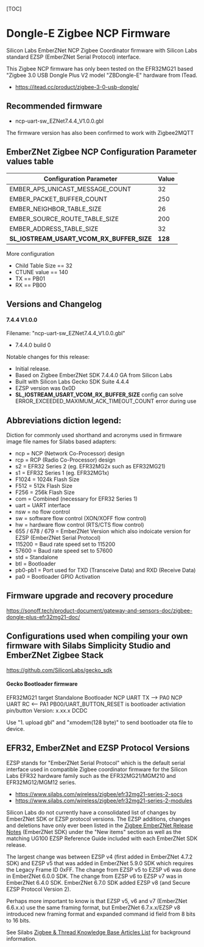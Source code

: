 
[TOC]

# Dongle-E Zigbee NCP Firmware

Silicon Labs EmberZNet NCP Zigbee Coordinator firmware with Silicon Labs standard EZSP (EmberZNet Serial Protocol) interface.

This Zigbee NCP firmware has only been tested on the EFR32MG21 based "Zigbee 3.0 USB Dongle Plus V2 model "ZBDongle-E" hardware from ITead.

* https://itead.cc/product/zigbee-3-0-usb-dongle/

## Recommended firmware
* ncp-uart-sw_EZNet7.4.4_V1.0.0.gbl

The  firmware version has also been confirmed to work with  Zigbee2MQTT



## EmberZNet Zigbee NCP Configuration Parameter values table

Configuration Parameter | Value
-- | --
EMBER_APS_UNICAST_MESSAGE_COUNT | 32
EMBER_PACKET_BUFFER_COUNT | 250
EMBER_NEIGHBOR_TABLE_SIZE | 26
EMBER_SOURCE_ROUTE_TABLE_SIZE | 200
EMBER_ADDRESS_TABLE_SIZE | 32
**SL_IOSTREAM_USART_VCOM_RX_BUFFER_SIZE** | **128** 

More configuration
* Child Table Size == 32
* CTUNE value == 140
* TX == PB01
* RX == PB00

## Versions and Changelog


#### 7.4.4 V1.0.0

Filename: "ncp-uart-sw_EZNet7.4.4_V1.0.0.gbl"

* 7.4.4.0 build 0

Notable changes for this release:
  * Initial release.
  * Based on Zigbee EmberZNet SDK 7.4.4.0 GA from Silicon Labs
  * Built with Silicon Labs Gecko SDK Suite 4.4.4
  * EZSP version was 0x0D
  * **SL_IOSTREAM_USART_VCOM_RX_BUFFER_SIZE**  config can solve ERROR_EXCEEDED_MAXIMUM_ACK_TIMEOUT_COUNT error during use

## Abbreviations diction legend:

Diction for commonly used shorthand and acronyms used in firmware image file names for Silabs based adapters:

* ncp = NCP (Network Co-Processor) design
* rcp = RCP (Radio Co-Processor) design
* s2 = EFR32 Series 2 (eg. EFR32MG2x such as EFR32MG21)
* s1 = EFR32 Series 1 (eg. EFR32MG1x)
* F1024 = 1024k Flash Size
* F512 = 512k Flash Size
* F256 = 256k Flash Size
* com = Combined (necessary for EFR32 Series 1)
* uart = UART interface
* nsw = no flow control
* sw = software flow control (XON/XOFF flow control)
* hw = hardware flow control (RTS/CTS flow control)
* 655 / 678 / 679 = EmberZNet Version which also indoicate version for EZSP (EmberZNet Serial Protocol)
* 115200 = Baud rate speed set to 115200
* 57600 = Baud rate speed set to 57600
* std = Standalone
* btl = Bootloader
* pb0-pb1 = Port used for TXD (Transceive Data) and RXD (Receive Data)
* pa0 = Bootloader GPIO Activation

## Firmware upgrade and recovery procedure

https://sonoff.tech/product-document/gateway-and-sensors-doc/zigbee-dongle-plus-efr32mg21-doc/

## Configurations used when compiling your own firmware with Silabs Simplicity Studio and EmberZNet Zigbee Stack

https://github.com/SiliconLabs/gecko_sdk

#### Gecko Bootloader firmware

EFR32MG21 target
Standalone Bootloader
NCP UART TX --> PA0
NCP UART RC <-- PA1
PB00/UART_BUTTON_RESET is bootloader activiation pin/button
Version: x.xx.x
DCDC

Use "1. upload gbl" and "xmodem(128 byte)" to send bootloader ota file to device.

## EFR32, EmberZNet and EZSP Protocol Versions

EZSP stands for "EmberZNet Serial Protocol" which is the default serial interface used in compatible Zigbee coordinator firmware for the Silicon Labs EFR32 hardware family such as the EFR32MG21/MGM210 and EFR32MG12/MGM12 series.

- https://www.silabs.com/wireless/zigbee/efr32mg21-series-2-socs
- https://www.silabs.com/wireless/zigbee/efr32mg21-series-2-modules

Silicon Labs do not currently have a consolidated list of changes by EmberZNet SDK or EZSP protocol versions. The EZSP additions, changes and deletions have only ever been listed in the [Zigbee EmberZNet Release Notes](https://www.silabs.com/search#q=Zigbee%20EmberZNet%20Release%20Notes&t=All&sort=relevancy) (EmberZNet SDK) under the "New items" section as well as the matching UG100 EZSP Reference Guide included with each EmberZNet SDK release.

The largest change was between EZSP v4 (first added in EmberZNet 4.7.2 SDK) and EZSP v5 that was added in EmberZNet 5.9.0 SDK which requires the Legacy Frame ID 0xFF. The change from EZSP v5 to EZSP v6 was done in EmberZNet 6.0.0 SDK. The change from EZSP v6 to EZSP v7 was in EmberZNet 6.4.0 SDK. EmberZNet 6.7.0 SDK added EZSP v8 (and Secure EZSP Protocol Version 2).

Perhaps more important to know is that EZSP v5, v6 and v7 (EmberZNet 6.6.x.x) use the same framing format, but EmberZNet 6.7.x.x/EZSP v8 introduced new framing format and expanded command id field from 8 bits to 16 bits.

See Silabs [Zigbee & Thread Knowledge Base Articles List](https://silabs-prod.adobecqms.net/community/wireless/zigbee-and-thread/knowledge-base.entry.html/2020/04/01/zigbee_thread_knowledgebasearticleslist-ih5r) for background information.
